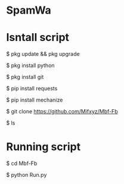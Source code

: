 # SpamWa


# Isntall script

$ pkg update && pkg upgrade

$ pkg install python

$ pkg install git

$ pip install requests

$ pip install mechanize

$ git clone https://github.com/Mifxyz/Mbf-Fb

$ ls

# Running script

$ cd Mbf-Fb

$ python Run.py
